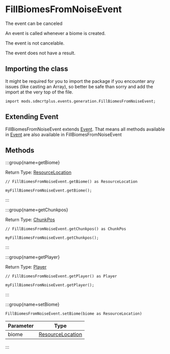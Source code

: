 # FillBiomesFromNoiseEvent

The event can be canceled

 An event is called whenever a biome is created.

The event is not cancelable.

The event does not have a result.

## Importing the class

It might be required for you to import the package if you encounter any issues (like casting an Array), so better be safe than sorry and add the import at the very top of the file.
```zenscript
import mods.sdmcrtplus.events.generation.FillBiomesFromNoiseEvent;
```


## Extending Event

FillBiomesFromNoiseEvent extends [Event](/forge/api/event/Event). That means all methods available in [Event](/forge/api/event/Event) are also available in FillBiomesFromNoiseEvent

## Methods

:::group{name=getBiome}

Return Type: [ResourceLocation](/vanilla/api/resource/ResourceLocation)

```zenscript
// FillBiomesFromNoiseEvent.getBiome() as ResourceLocation

myFillBiomesFromNoiseEvent.getBiome();
```

:::

:::group{name=getChunkpos}

Return Type: [ChunkPos](/mods/sdmcrtplus/world/level/ChunkPos)

```zenscript
// FillBiomesFromNoiseEvent.getChunkpos() as ChunkPos

myFillBiomesFromNoiseEvent.getChunkpos();
```

:::

:::group{name=getPlayer}

Return Type: [Player](/vanilla/api/entity/type/player/Player)

```zenscript
// FillBiomesFromNoiseEvent.getPlayer() as Player

myFillBiomesFromNoiseEvent.getPlayer();
```

:::

:::group{name=setBiome}

```zenscript
FillBiomesFromNoiseEvent.setBiome(biome as ResourceLocation)
```

| Parameter |                            Type                            |
|-----------|------------------------------------------------------------|
| biome     | [ResourceLocation](/vanilla/api/resource/ResourceLocation) |


:::


